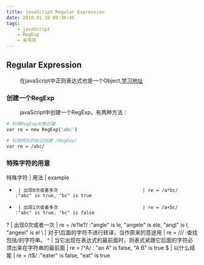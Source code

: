 ```yaml
---
title: javaScript Regular Expression 
date: 2018.01.10 09:36:45
tags: 
    - javaScript
    - RegExp
    - 未写完
---
```


## Regular Expression

&nbsp;&nbsp;&nbsp;&nbsp;&nbsp;&nbsp;&nbsp;&nbsp;&nbsp;在javaScript中正则表达式也是一个Object,[学习地址](https://developer.mozilla.org/en-US/docs/Web/JavaScript/Guide/Regular_Expressions "javaScript regular expression")

### 创建一个RegExp
&nbsp;&nbsp;&nbsp;&nbsp;&nbsp;&nbsp;&nbsp;&nbsp;&nbsp;javaScript中创建一个RegExp，有两种方法：
``` bash
# 利用RegExp对象创建
var re = new RegExp('abc')

# 利用特别的标记创建 /RegExp/
var re = /abc/
```

### 特殊字符的用意

特殊字符   | 用法                                         | example
   *      | 出现0次或者多次                               | re = /a*bc/              :"abc" is true, "bc" is true
   +      | 出现1次或者多次                               | re = /a+bc/              :"abc" is true, "bc" is false
   ?      | 出现0次或者一次                          | re = /e?le?/         :"angle" is le, "angele" is ele, "angl" is l, "angeel" is el
   \      | 对于\后面的字符不进行转译，当作原来的意途用      | re = /\//                :查找包括/的字符串。
   ^      | 当它出现在表达式的最前面时，则表式紧跟它后面的字符必须出来在字符串的最前面  | re = /^A/   : "an A" is false, "A B" is true
   $      | 以什么结尾                                    | re = /t$/                 :"eater" is false, "eat" is true
